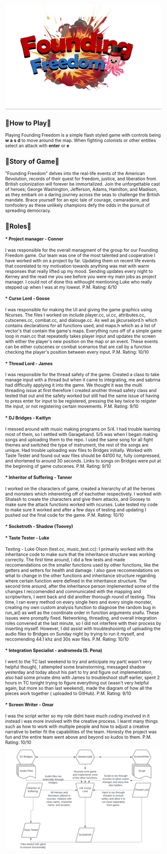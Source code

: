 ![Founding Freedom Logo](FinalFinalLogo.jpg)

## 🔴How to Play🔴

Playing Founding Freedom is a simple flash styled game with controls being **w** **a** **s** **d** to move around the map. When fighting colonists or other entities select an attack with **enter** or **e**

## 🔴Story of Game🔴

"Founding Freedom" delves into the real-life events of the American Revolution, records of their quest for freedom, justice, and liberation from British colonization will forever be immortalized. Join the unforgettable cast of heroes; George Washington, Jefferson, Adams, Hamilton, and Madison, as they embark on a daring journey across the seas to challenge the British mandate. Brace yourself for an epic tale of courage, camaraderie, and tomfoolery as these unlikely champions defy the odds in the pursuit of spreading democracy.

## 🔴Roles🔴

#### * Project manager - Conner
I was responsible for the overall managment of the group for our Founding Freedom game. Our team was one of the most talented and cooperative I have worked with on a project by far. Updating them on recent life events that coorelated to my motivation towards anything was met with warm responses that really lifted up my mood. Sending updates every night to Kerney and the read me you see before you were my main jobs as project manager. I could not of done this withought mentioning Luke who really stepped up when I was at my lowest.
P.M. Rating: 6/10

#### * Curse Lord - Goose
I was responsible for making the UI and giving the game graphics using Ncurses. The files I worked on include player.cc, ui.cc, attributes.cc, cutscenes.cc, combat.cc, and dialouge.cc. As well as jjkcurselord.h which contains declarations for all functions used, and maps.h which as a list of vector<string>'s that contain the game's maps. Everything runs off of a simple game loop in main.cc that repeatedly takes player input and updates the screen with either the player's new position on the map or an event. These events can be either cutscenes or combat scenarios that are call by a function checking the player's position between every input.
P.M. Rating: 10/10

#### * Thread Lord - James
I was responsible for the thread safety of the game. Created a class to take manage input with a thread but when it came to integrating, me and sabrina had difficulty applying it into the game. We thought it was the multi threading issue at first therefore I created another thread safety class and tested that out and the safety worked but still had the same issue of having to press enter for input to be registered, pressing the key twice to reigster the input, or not registering certain movements.
P.M. Rating: 9/10

#### * DJ Bridges - Kaitlyn
I messed around with music making programs on 5/4. I had trouble learning most of them, so I settled with Garageband. 5/5 was when I began making songs and uploading them to the repo. I used the same song for all fight themes and switched the type of instrument, the rest of the songs are unique. Had trouble uploading wav files to Bridges initially. Worked with Taste Tester and found out wav files should be 44100 hz, fully compressed, and shortened to around 30 seconds. Links to songs on Bridges were put at the beginning of game cutscenes.
P.M. Rating: 9/10

#### * Inheritor of Suffering - Tanner
I worked on the characters of game, created a hierarchy of all the heroes and monsters which inherenting off of eachother respectively. I worked with Shalash to create the characters and give them attacks, and Goosey to make sure the attack functions worked with ncurses. Luke tested my code to make sure it worked and after a few days of testing and updating I pushed out the final code for the game.
P.M. Rating: 10/10

#### * Socketroth - Shadow (Toovey)

#### * Taste Tester - Luke
Testing - Luke Olson (test.cc, music_test.cc):
I primarily worked with the inheritance code to make sure that the inheritance structure was working correctly. The first time around, I did a few tests and made reccomendations on the smaller functions used by other functions, like the getters and setters for health and damage. I also gave reccomendations on what to change in the other functions and inheritance structure regarding where certain function were defined in the inheritance structure. The second time around, after the inheritance person implemented some of the changes I reccomended and communicated with the mapping and scriptwriters, I went back and did another thorough round of testing. This time, I ran every method on every single hero and every single monster, creating my own custom analysis function to diagnose the random bug in run_ai() as well as the coordinate order in function arguments snafu. These issues were promptly fixed. Networking, threading, and overall integration roles convened at the last minute, so I did not interfere with their process by inserting myself. However, I did assist with troubleshoointg of uploading the audio files to Bridges on Sunday night by trying to run it myself, and reccomending 44.1 khz and 30s wav files.
P.M. Rating: 10/10

#### * Integration Specialist - andromeda (S. Pena)
I went to the TC last weekend to try and anticipate my part( wasn't very helpful though), I attempted some brainstorming, messaged shadow yesterday and today about his part to try and figure out implementation, also had some private dms with James to troubleshoot stuff earlier, spent 2 hours in TC tonight trying to figure everything out (wasn't very helpful again, but more so than last weekend), made the diagram of how all the pieces work together ( uploaded to GitHub).
P.M. Rating: 9/10

#### * Screen Writer - Omar
I was the script writer so my role didnt have much coding involved in it instead i was more involved with the creative process. I learnt many things such as how to work with multiple people and how to adjust a creative narrative to better fit the capabilities of the team. Honesty the project was fun and the entire team went above and beyond so kudos to them.
P.M. Rating: 10/10

![Diagram](Diagram.jpeg)
